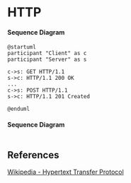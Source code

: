 HTTP
====

#### Sequence Diagram

```plantuml
@startuml
participant "Client" as c
participant "Server" as s

c->s: GET HTTP/1.1
s->c: HTTP/1.1 200 OK
...
c->s: POST HTTP/1.1
s->c: HTTP/1.1 201 Created

@enduml

```

#### Sequence Diagram

```plantuml

```

References
----------

[Wikipedia - Hypertext Transfer Protocol](https://en.wikipedia.org/wiki/Hypertext_Transfer_Protocol)
